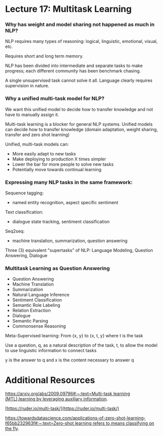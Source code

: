 # Lecture 17: Multitask Learning

### Why has weight and model sharing not happened as much in NLP?

NLP requires many types of reasoning: logical, linguistic, emotional, visual, etc.

Requires short and long term memory.

NLP has been divided into intermediate and separate tasks to make progress; each different community has been benchmark chasing.

A single unsupervised task cannot solve it all. Language clearly requires supervision in nature.

### Why a unified multi-task model for NLP?

We want this unified model to decide how to transfer knowledge and not have to manually assign it.

Multi-task learning is a blocker for general NLP systems. Unified models can decide how to transfer knowledge (domain adaptation, weight sharing, transfer and zero shot learning)

Unified, multi-task models can:

- More easily adapt to new tasks
- Make deploying to production X times simpler
- Lower the bar for more people to solve new tasks
- Potentially move towards continual learning

### Expressing many NLP tasks in the same framework:

Sequence tagging:

- named entity recognition, aspect specific sentiment

Text classification:

- dialogue state tracking, sentiment classification

Seq2seq:

- machine translation, summarization, question answering

Three (3) equivalent "supertasks" of NLP: Language Modeling, Question Answering, Dialogue

### Multitask Learning as Question Answering

- Question Answering
- Machine Translation
- Summarization
- Natural Language Inference
- Sentiment Classification
- Semantic Role Labeling
- Relation Extraction
- Dialogue
- Semantic Parsing
- Commonsense Reasoning

Meta-Supervised learning: From {x, y} to {x, t, y} where t is the task

Use a question, q, as a natural description of the task, t, to allow the model to use linguistic information to connect tasks

y is the answer to q and x is the content necessary to answer q

# Additional Resources

[https://arxiv.org/abs/2009.09796#:~:text=Multi-task learning (MTL),learning by leveraging auxiliary information](https://arxiv.org/abs/2009.09796#:~:text=Multi%2Dtask%20learning%20(MTL),learning%20by%20leveraging%20auxiliary%20information).

[https://ruder.io/multi-task/](https://ruder.io/multi-task/)

[https://towardsdatascience.com/applications-of-zero-shot-learning-f65bb232963f#:~:text=Zero-shot learning refers to,means classifying on the fly](https://towardsdatascience.com/applications-of-zero-shot-learning-f65bb232963f#:~:text=Zero%2Dshot%20learning%20refers%20to,means%20classifying%20on%20the%20fly).